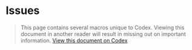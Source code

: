 <!--
title: Issues
processors:
  disabled:
    - toc
  enabled:
    - buttons
buttons:
  type: buttons
  buttons:    
    github: 
      text: Open issues
      icon: fa fa-github    
      attr:
          href: https://projects.radic.nl/projects/CODEX
          target: _blank
          

-->


# Issues

<!--*codex:hide*-->
> This page contains several macros unique to Codex. 
  Viewing this document in another reader will result in missing out on important information. [View this document on Codex](http://codex-project.ninja/codex/master/issues)
<!--*codex:/hide*-->

<br>
<!--*codex:jira:issues:list('CODEX', 'type,id,summary,priority,reporter,status', 'issuetype in (Bug, Improvement) AND resolution = Unresolved', 'Rank ASC')*-->
